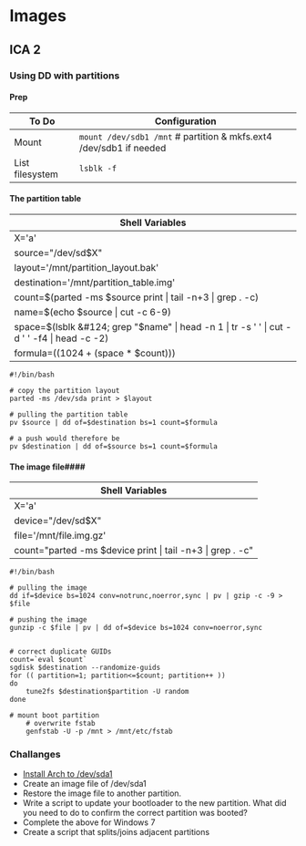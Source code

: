 # Images #
## ICA 2 ##
### Using DD with partitions ###

#### Prep ####
| To Do | Configuration |
| -- | -- |
| Mount | `mount /dev/sdb1 /mnt` # partition & mkfs.ext4 /dev/sdb1 if needed |
| List filesystem | `lsblk -f` |

#### The partition table ####
| Shell Variables |
| -- |
| X='a' |
| source="/dev/sd$X" |
| layout='/mnt/partition_layout.bak' |
| destination='/mnt/partition_table.img' |
| count=$(parted -ms $source print &#124; tail -n+3 &#124; grep . -c) |
| name=$(echo $source &#124; cut -c 6-9) |
| space=$(lsblk &#124; grep "$name" &#124; head -n 1 &#124; tr -s ' ' &#124; cut -d ' ' -f4 &#124; head -c -2) |
| formula=$((1024 + ($space * $count))) |

```
#!/bin/bash

# copy the partition layout
parted -ms /dev/sda print > $layout

# pulling the partition table
pv $source | dd of=$destination bs=1 count=$formula

# a push would therefore be
pv $destination | dd of=$source bs=1 count=$formula
```

#### The image file####
| Shell Variables |
| -- |
| X='a' |
| device="/dev/sd$X" |
| file='/mnt/file.img.gz' |
| count="parted -ms $device print &#124; tail -n+3 &#124; grep . -c" |

```
#!/bin/bash

# pulling the image
dd if=$device bs=1024 conv=notrunc,noerror,sync | pv | gzip -c -9 > $file

# pushing the image
gunzip -c $file | pv | dd of=$device bs=1024 conv=noerror,sync


# correct duplicate GUIDs
count=`eval $count`
sgdisk $destination --randomize-guids
for (( partition=1; partition<=$count; partition++ ))
do
    tune2fs $destination$partition -U random
done

# mount boot partition
    # overwrite fstab
    genfstab -U -p /mnt > /mnt/etc/fstab
```

### Challanges ###
* [ Install Arch to /dev/sda1 ](https://wiki.archlinux.org/index.php/Beginners%27_guide)
* Create an image file of /dev/sda1
* Restore the image file to another partition.
* Write a script to update your bootloader to the new partition. What did you need to do to confirm the correct partition was booted?
* Complete the above for Windows 7
* Create a script that splits/joins adjacent partitions 
